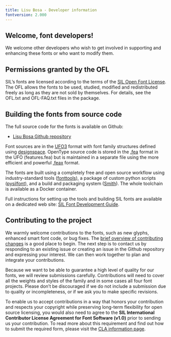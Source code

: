 ```yaml
---
title: Lisu Bosa - Developer information
fontversion: 2.000
---
```


## Welcome, font developers!

We welcome other developers who wish to get involved in supporting and enhancing these fonts or who want to modify them.

## Permissions granted by the OFL

SIL’s fonts are licensed according to the terms of the [SIL Open Font License](https://scripts.sil.org/OFL). The OFL allows the fonts to be used, studied, modified and redistributed freely as long as they are not sold by themselves. For details, see the OFL.txt and OFL-FAQ.txt files in the package.

## Building the fonts from source code

The full source code for the fonts is available on Github:

- [Lisu Bosa Github repository](https://github.com/silnrsi/font-lisu-bosa)

Font sources are in the [UFO3](https://unifiedfontobject.org/versions/ufo3/) format with font family structures defined using [designspace](https://github.com/fonttools/fonttools/tree/master/Doc/source/designspaceLib). OpenType source code is stored in the [.fea](https://adobe-type-tools.github.io/afdko/OpenTypeFeatureFileSpecification.html) format in the UFO (features.fea) but is maintained in a separate file using the more efficient and powerful [.feax](https://github.com/silnrsi/feax/blob/main/docs/feaextensions.md) format.

The fonts are built using a completely free and open source workflow using industry-standard tools ([fonttools](https://github.com/fonttools/fonttools)), a package of custom python scripts ([pysilfont](https://github.com/silnrsi/pysilfont)), and a build and packaging system ([Smith](https://github.com/silnrsi/smith)). The whole toolchain is available as a Docker container. 

Full instructions for setting up the tools and building SIL fonts are available on a dedicated web site: [SIL Font Development Guide](https://silnrsi.github.io/silfontdev/).

## Contributing to the project

We warmly welcome contributions to the fonts, such as new glyphs, enhanced smart font code, or bug fixes. The [brief overview of contributing changes](https://silnrsi.github.io/silfontdev/en-US/Contributing_Changes.html) is a good place to begin. The next step is to contact us by responding to an existing issue or creating an issue in the Github repository and expressing your interest. We can then work together to plan and integrate your contributions.

Because we want to be able to guarantee a high level of quality for our fonts, we will review submissions carefully. Contributions will need to cover all the weights and styles of the family and in some cases all four font projects. Please don’t be discouraged if we do not include a submission due to quality or incompleteness, or if we ask you to make specific revisions. 

To enable us to accept contributions in a way that honors your contribution and respects your copyright while preserving long-term flexibility for open source licensing, you would also need to agree to the **SIL International Contributor License Agreement for Font Software (v1.0)** prior to sending us your contribution. To read more about this requirement and find out how to submit the required form, please visit the [CLA information page](https://software.sil.org/fontcla).
